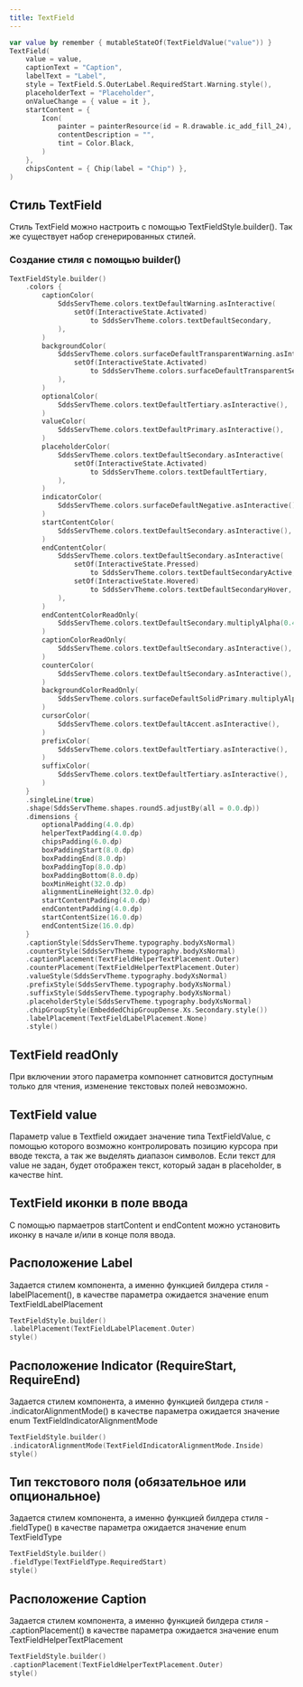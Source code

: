 ```yaml
---
title: TextField
--- 
```


```kotlin
var value by remember { mutableStateOf(TextFieldValue("value")) }
TextField(
    value = value,
    captionText = "Caption",
    labelText = "Label",
    style = TextField.S.OuterLabel.RequiredStart.Warning.style(),
    placeholderText = "Placeholder",
    onValueChange = { value = it },
    startContent = {
        Icon(
            painter = painterResource(id = R.drawable.ic_add_fill_24),
            contentDescription = "",
            tint = Color.Black,
        )
    },
    chipsContent = { Chip(label = "Chip") },
)
```

## Стиль TextField

Стиль TextField можно настроить с помощью TextFieldStyle.builder(). Так же существует набор сгенерированных стилей.

### Создание стиля с помощью builder()

```kotlin
TextFieldStyle.builder()
    .colors {
        captionColor(
            SddsServTheme.colors.textDefaultWarning.asInteractive(
                setOf(InteractiveState.Activated)
                    to SddsServTheme.colors.textDefaultSecondary,
            ),
        )
        backgroundColor(
            SddsServTheme.colors.surfaceDefaultTransparentWarning.asInteractive(
                setOf(InteractiveState.Activated)
                    to SddsServTheme.colors.surfaceDefaultTransparentSecondary,
            ),
        )
        optionalColor(
            SddsServTheme.colors.textDefaultTertiary.asInteractive(),
        )
        valueColor(
            SddsServTheme.colors.textDefaultPrimary.asInteractive(),
        )
        placeholderColor(
            SddsServTheme.colors.textDefaultSecondary.asInteractive(
                setOf(InteractiveState.Activated)
                    to SddsServTheme.colors.textDefaultTertiary,
            ),
        )
        indicatorColor(
            SddsServTheme.colors.surfaceDefaultNegative.asInteractive(),
        )
        startContentColor(
            SddsServTheme.colors.textDefaultSecondary.asInteractive(),
        )
        endContentColor(
            SddsServTheme.colors.textDefaultSecondary.asInteractive(
                setOf(InteractiveState.Pressed)
                    to SddsServTheme.colors.textDefaultSecondaryActive,
                setOf(InteractiveState.Hovered)
                    to SddsServTheme.colors.textDefaultSecondaryHover,
            ),
        )
        endContentColorReadOnly(
            SddsServTheme.colors.textDefaultSecondary.multiplyAlpha(0.4f).asInteractive(),
        )
        captionColorReadOnly(
            SddsServTheme.colors.textDefaultSecondary.asInteractive(),
        )
        counterColor(
            SddsServTheme.colors.textDefaultSecondary.asInteractive(),
        )
        backgroundColorReadOnly(
            SddsServTheme.colors.surfaceDefaultSolidPrimary.multiplyAlpha(0.4f).asInteractive(),
        )
        cursorColor(
            SddsServTheme.colors.textDefaultAccent.asInteractive(),
        )
        prefixColor(
            SddsServTheme.colors.textDefaultTertiary.asInteractive(),
        )
        suffixColor(
            SddsServTheme.colors.textDefaultTertiary.asInteractive(),
        )
    }
    .singleLine(true)
    .shape(SddsServTheme.shapes.roundS.adjustBy(all = 0.0.dp))
    .dimensions {
        optionalPadding(4.0.dp)
        helperTextPadding(4.0.dp)
        chipsPadding(6.0.dp)
        boxPaddingStart(8.0.dp)
        boxPaddingEnd(8.0.dp)
        boxPaddingTop(8.0.dp)
        boxPaddingBottom(8.0.dp)
        boxMinHeight(32.0.dp)
        alignmentLineHeight(32.0.dp)
        startContentPadding(4.0.dp)
        endContentPadding(4.0.dp)
        startContentSize(16.0.dp)
        endContentSize(16.0.dp)
    }
    .captionStyle(SddsServTheme.typography.bodyXsNormal)
    .counterStyle(SddsServTheme.typography.bodyXsNormal)
    .captionPlacement(TextFieldHelperTextPlacement.Outer)
    .counterPlacement(TextFieldHelperTextPlacement.Outer)
    .valueStyle(SddsServTheme.typography.bodyXsNormal)
    .prefixStyle(SddsServTheme.typography.bodyXsNormal)
    .suffixStyle(SddsServTheme.typography.bodyXsNormal)
    .placeholderStyle(SddsServTheme.typography.bodyXsNormal)
    .chipGroupStyle(EmbeddedChipGroupDense.Xs.Secondary.style())
    .labelPlacement(TextFieldLabelPlacement.None)
    .style()
```

## TextField readOnly

При включении этого параметра компоннет сатновится доступным только для чтения,
изменение текстовых полей невозможно.

## TextField value

Параметр value в Textfield ожидает значение типа TextFieldValue, с помощью которого
возможно контролировать позицию курсора при вводе текста, а так же выделять диапазон
символов. Если текст для value не задан, будет отображен текст, который задан в placeholder,
в качестве hint.

## TextField иконки в поле ввода

С помощью пармаетров startContent и endContent можно установить иконку в начале
и/или в конце поля ввода.

## Расположение Label

Задается стилем компонента, а именно функцией билдера стиля - labelPlacement(),
в качестве параметра ожидается значение enum TextFieldLabelPlacement

```kotlin
TextFieldStyle.builder()
.labelPlacement(TextFieldLabelPlacement.Outer)
style()
```

## Расположение Indicator (RequireStart, RequireEnd)

Задается стилем компонента, а именно функцией билдера стиля - .indicatorAlignmentMode()
в качестве параметра ожидается значение enum TextFieldIndicatorAlignmentMode

```kotlin
TextFieldStyle.builder()
.indicatorAlignmentMode(TextFieldIndicatorAlignmentMode.Inside)
style()
```

## Тип текстового поля (обязательное или опциональное)

Задается стилем компонента, а именно функцией билдера стиля - .fieldType()
в качестве параметра ожидается значение enum TextFieldType

```kotlin
TextFieldStyle.builder()
.fieldType(TextFieldType.RequiredStart)
style()
```

## Расположение Caption

Задается стилем компонента, а именно функцией билдера стиля - .captionPlacement()
в качестве параметра ожидается значение enum TextFieldHelperTextPlacement

```kotlin
TextFieldStyle.builder()
.captionPlacement(TextFieldHelperTextPlacement.Outer)
style()
```
